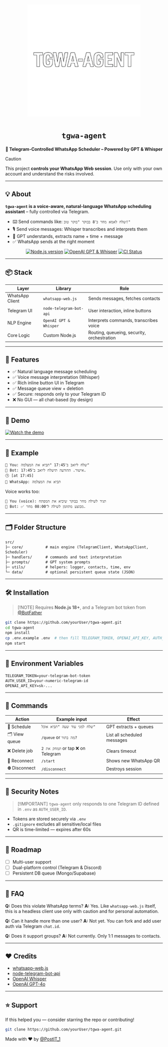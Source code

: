 <div align="center">
  <br />
  <p>
    <img src="https://raw.githubusercontent.com/oripetel/tgwa-agent/main/logo.png" width="360" alt="tgwa-agent logo" />
  </p>
  <h1><code>tgwa-agent</code></h1>
  <p><strong>🎯 Telegram-Controlled WhatsApp Scheduler – Powered by GPT & Whisper</strong></p>
</div>

> [!CAUTION]
> This project **controls your WhatsApp Web session**. Use only with your own account and understand the risks involved.

---

## 💡 About

**`tgwa-agent` is a voice-aware, natural-language WhatsApp scheduling assistant** – fully controlled via Telegram.

- ⌨️ Send commands like: `שלח לאמא מחר ב־8 בבוקר "בוקר טוב!"`
- 🎙️ Send voice messages:  Whisper transcribes and interprets them
- 🧠 GPT understands, extracts name + time + message
- ✅ WhatsApp sends at the right moment

<div align="center">
  <p>
    <a href="https://nodejs.org"><img src="https://img.shields.io/badge/Node.js-%3E=18.x-green.svg" alt="Node.js version" /></a>
    <a href="https://openai.com/"><img src="https://img.shields.io/badge/OpenAI-GPT_4%20%26%20Whisper-blue.svg" alt="OpenAI GPT & Whisper" /></a>
    <a href="https://github.com/yourUser/tgwa-agent/actions"><img src="https://github.com/yourUser/tgwa-agent/actions/workflows/test.yml/badge.svg" alt="CI Status" /></a>
  </p>
</div>

---

## 📦 Stack

| Layer            | Library                | Role                                        |
| ---------------- | ---------------------- | ------------------------------------------- |
| WhatsApp Client  | `whatsapp-web.js`      | Sends messages, fetches contacts            |
| Telegram UI      | `node-telegram-bot-api`| User interaction, inline buttons            |
| NLP Engine       | `OpenAI GPT & Whisper` | Interprets commands, transcribes voice      |
| Core Logic       | Custom Node.js         | Routing, queueing, security, orchestration  |

---

## 🚀 Features

- ✅ Natural language message scheduling
- ✅ Voice message interpretation (Whisper)
- ✅ Rich inline button UI in Telegram
- ✅ Message queue view + deletion
- ✅ Secure: responds only to your Telegram ID
- ❌ No GUI — all chat-based (by design)

---

## 📸 Demo

[![Watch the demo](https://img.youtube.com/vi/LC_4t9GFH4A/0.jpg)](https://www.youtube.com/watch?v=LC_4t9GFH4A)

---

## 🧠 Example

```text
👤 You: שלח ליואב ב־17:45 "תביא את המצלמה"
🤖 Bot: אישור. ההודעה תישלח ליואב ב־17:45.
🕓 [at 17:45]
📲 WhatsApp: תביא את המצלמה
````

Voice works too:

```text
🎤 You (voice): תגיד לשילה מחר בבוקר שיביא את המפתח
🤖 Bot: ✅ מבוצע מתוזמן לשילה ל־08:00 מחר.
```

---

## 🗂 Folder Structure

```
src/
├─ core/          # main engine (TelegramClient, WhatsAppClient, Scheduler)
├─ handlers/      # commands and text interpretation
├─ prompts/       # GPT system prompts
├─ utils/         # helpers: logger, contacts, time, env
└─ data/          # optional persistent queue state (JSON)
```

---

## 🛠 Installation

> \[!NOTE]
> Requires **Node.js 18+**, and a Telegram bot token from [@BotFather](https://t.me/BotFather)

```bash
git clone https://github.com/yourUser/tgwa-agent.git
cd tgwa-agent
npm install
cp .env.example .env  # then fill TELEGRAM_TOKEN, OPENAI_API_KEY, AUTH_USER_ID
npm start
```

---

## 🔐 Environment Variables

```env
TELEGRAM_TOKEN=your-telegram-bot-token
AUTH_USER_ID=your-numeric-telegram-id
OPENAI_API_KEY=sk-...
```

---

## 📜 Commands

| Action        | Example input                    | Effect                      |
| ------------- | -------------------------------- | --------------------------- |
| 📩 Schedule   | `שלח למני עוד שעה "תביא אוכל"`   | GPT extracts + queues       |
| 🗂 View queue | `/queue` or `מה בתור?`           | List all scheduled messages |
| ❌ Delete job  | `תמחק את 2` or tap ❌ on Telegram | Clears timeout              |
| 🔁 Reconnect  | `/start`                         | Shows new WhatsApp QR       |
| ⛔ Disconnect  | `/disconnect`                    | Destroys session            |

---

## 🔐 Security Notes

> \[!IMPORTANT]
> `tgwa-agent` only responds to one Telegram ID defined in `.env` as `AUTH_USER_ID`.

* Tokens are stored securely via `.env`
* `.gitignore` excludes all sensitive/local files
* QR is time-limited — expires after 60s

---

## 📅 Roadmap

* [ ] Multi-user support
* [ ] Dual-platform control (Telegram & Discord)
* [ ] Persistent DB queue (Mongo/Supabase)

---

## 🙋 FAQ

**Q:** Does this violate WhatsApp terms?
**A:** Yes. Like `whatsapp-web.js` itself, this is a headless client use only with caution and for personal automation.

**Q:** Can it handle more than one user?
**A:** Not yet. You can fork and add user auth via Telegram `chat.id`.

**Q:** Does it support groups?
**A:** Not currently. Only 1:1 messages to contacts.

---

## ❤️ Credits

* [whatsapp-web.js](https://github.com/pedroslopez/whatsapp-web.js)
* [node-telegram-bot-api](https://github.com/yagop/node-telegram-bot-api)
* [OpenAI Whisper](https://platform.openai.com/docs/guides/speech-to-text)
* [OpenAI GPT-4o](https://platform.openai.com/docs/models/gpt-4o)

---

## ⭐ Support

If this helped you — consider starring the repo or contributing!

```sh
git clone https://github.com/yourUser/tgwa-agent.git
```

Made with ❤️ by [@PostIT\_1](https://t.me/PostIT_1)

